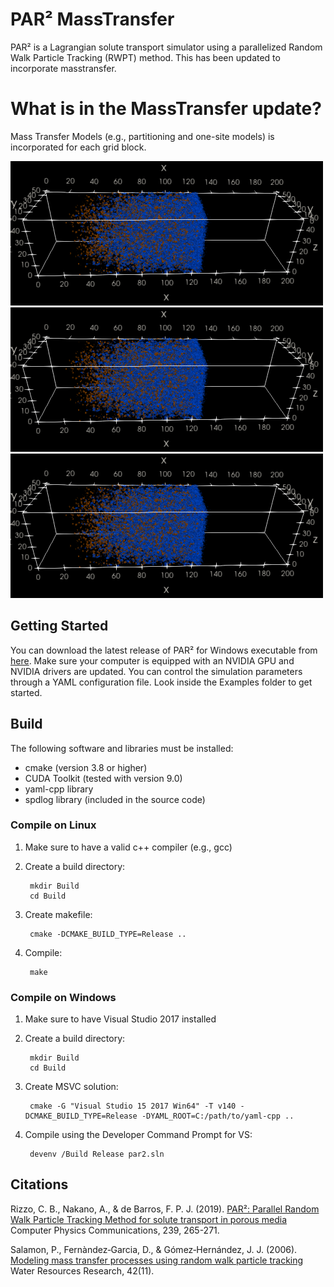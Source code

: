 # PAR² MassTransfer
PAR² is a Lagrangian solute transport simulator using a parallelized Random Walk Particle Tracking (RWPT) method. This has been updated to incorporate masstransfer.

# What is in the MassTransfer update?
Mass Transfer Models (e.g., partitioning and one-site models) is incorporated for each grid block.

![homogeneous aquifer with one-site model](/README_images/HGWS.png) ![homogeneous aquifer with one-site model](/README_images/HGWS.png)
![homogeneous aquifer with one-site model](/README_images/HGWS.png)


## Getting Started
You can download the latest release of PAR² for Windows executable from [here](https://github.com/Jinwoousc/par2_updated/tree/main/Build/Release). Make sure your computer is equipped with an NVIDIA GPU and NVIDIA drivers are updated. You can control the simulation parameters through a YAML configuration file. Look inside the Examples folder to get started.

## Build
The following software and libraries must be installed:

* cmake (version 3.8 or higher)
* CUDA Toolkit (tested with version 9.0)
* yaml-cpp library
* spdlog library (included in the source code)

### Compile on Linux
1. Make sure to have a valid c++ compiler (e.g., gcc)
2. Create a build directory:

        mkdir Build  
        cd Build

2. Create makefile:

        cmake -DCMAKE_BUILD_TYPE=Release ..

3. Compile:

        make

### Compile on Windows
1. Make sure to have Visual Studio 2017 installed
2. Create a build directory:

        mkdir Build  
        cd Build

2. Create MSVC solution:

        cmake -G "Visual Studio 15 2017 Win64" -T v140 -DCMAKE_BUILD_TYPE=Release -DYAML_ROOT=C:/path/to/yaml-cpp ..

3. Compile using the Developer Command Prompt for VS:

        devenv /Build Release par2.sln

## Citations
Rizzo, C. B., Nakano, A., & de Barros, F. P. J. (2019). [PAR²: Parallel Random Walk Particle Tracking Method for solute transport in porous media](https://doi.org/10.1016/j.cpc.2019.01.013) Computer Physics Communications, 239, 265-271.

Salamon, P., Fernàndez‐Garcia, D., & Gómez‐Hernández, J. J. (2006). [Modeling mass transfer processes using random walk particle tracking](https://doi.org/10.1029/2006WR004927) Water Resources Research, 42(11).
